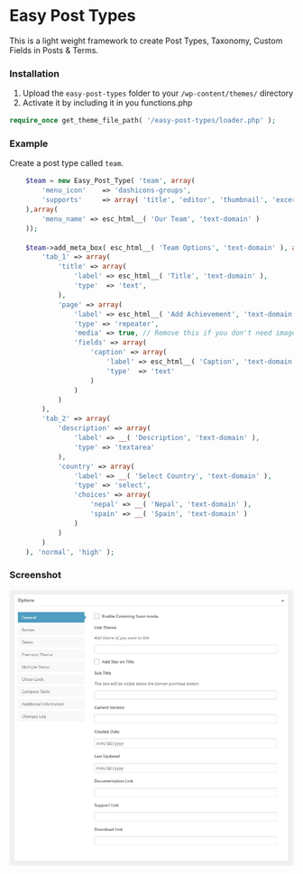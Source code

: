 # Easy Post Types
This is a light weight framework to create Post Types, Taxonomy, Custom Fields in Posts &amp; Terms.

### Installation
1. Upload the `easy-post-types` folder to your `/wp-content/themes/` directory 
2. Activate it by including it in you functions.php
```php
require_once get_theme_file_path( '/easy-post-types/loader.php' );
````
### Example
Create a post type called `team`.
```php
	$team = new Easy_Post_Type( 'team', array(
		'menu_icon'    => 'dashicons-groups',
		'supports'     => array( 'title', 'editor', 'thumbnail', 'excerpt' ),
	),array(
		'menu_name' => esc_html__( 'Our Team', 'text-domain' )
	));

	$team->add_meta_box( esc_html__( 'Team Options', 'text-domain' ), array(
		'tab_1' => array(
			'title' => array(
				'label' => esc_html__( 'Title', 'text-domain' ),
				'type'  => 'text',
			),
			'page' => array(
				'label' => esc_html__( 'Add Achievement', 'text-domain' ),
				'type' => 'repeater',
				'media' => true, // Remove this if you don't need image
				'fields' => array(
					'caption' => array(
						'label' => esc_html__( 'Caption', 'text-domain' ),
						'type'  => 'text'
					)
				)
			)
		),
		'tab_2' => array(
			'description' => array(
				'label' => __( 'Description', 'text-domain' ),
				'type' => 'textarea'
			),
			'country' => array(
				'label' => __( 'Select Country', 'text-domain' ),
				'type' => 'select',
				'choices' => array(
					'nepal' => __( 'Nepal', 'text-domain' ),
					'spain' => __( 'Spain', 'text-domain' )
				)
			)
		)
	), 'normal', 'high' );
```

### Screenshot
![alt ease-post-types-screenshot](https://github.com/uzess/easy-post-types/blob/master/screenshot.jpg)

